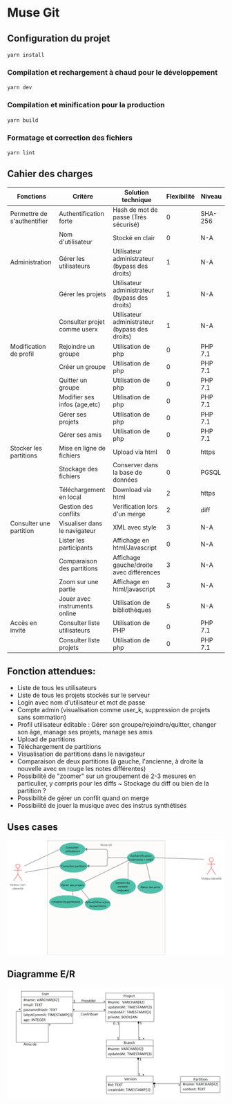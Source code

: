 # Muse Git

## Configuration du projet
```
yarn install
```

### Compilation et rechargement à chaud pour le développement
```
yarn dev
```

### Compilation et minification pour la production
```
yarn build
```

### Formatage et correction des fichiers
```
yarn lint
```

## Cahier des charges

| Fonctions                   | Critère                       | Solution technique                             | Flexibilité | Niveau  |
| --------------------------- | ----------------------------- | ---------------------------------------------- | ----------- | ------- |
| Permettre de s'authentifier | Authentification forte        | Hash de mot de passe (Très sécurisé)           | 0           | SHA-256 |
|                             | Nom d'utilisateur             | Stocké en clair                                | 0           | N-A     |
| Administration              | Gérer les utilisateurs        | Utilisateur administrateur (bypass des droits) | 1           | N-A     |
|                             | Gérer les projets             | Utilisateur administrateur (bypass des droits) | 1           | N-A     |
|                             | Consulter projet comme userx  | Utilisateur administrateur (bypass des droits) | 1           | N-A     |
| Modification de profil      | Rejoindre un groupe           | Utilisation de php                             | 0           | PHP 7.1 |
|                             | Créer un groupe               | Utilisation de php                             | 0           | PHP 7.1 |
|                             | Quitter un groupe             | Utilisation de php                             | 0           | PHP 7.1 |
|                             | Modifier ses infos (age,etc)  | Utilisation de php                             | 0           | PHP 7.1 |
|                             | Gérer ses projets             | Utilisation de php                             | 0           | PHP 7.1 |
|                             | Gérer ses amis                | Utilisation de php                             | 0           | PHP 7.1 |
| Stocker les partitions      | Mise en ligne de fichiers     | Upload via html                                | 0           | https   |
|                             | Stockage des fichiers         | Conserver dans la base de données              | 0           | PGSQL   |
|                             | Téléchargement en local       | Download via html                              | 2           | https   |
|                             | Gestion des conflits          | Verification lors d'un merge                   | 2           | diff    |
| Consulter une partition     | Visualiser dans le navigateur | XML avec style                                 | 3           | N-A     |
|                             | Lister les participants       | Affichage en html/Javascript                   | 0           | N-A     |
|                             | Comparaison des partitions    | Affichage gauche/droite avec différences       | 3           | N-A     |
|                             | Zoom sur une partie           | Affichage en html/javascript                   | 3           | N-A     |
|                             | Jouer avec instruments online | Utilisation de bibliothèques                   | 5           | N-A     |
| Accès en invité             | Consulter liste utilisateurs  | Utilisation de PHP                             | 0           | PHP 7.1 |
|                             | Consulter liste projets       | Utilisation de php                             | 0           | PHP 7.1 |

## Fonction attendues:

- Liste de tous les utilisateurs 
- Liste de tous les projets stockés sur le serveur
- Login avec nom d'utilisateur et mot de passe
- Compte admin (visualisation comme user_k, suppression de projets sans sommation)
- Profil utilisateur éditable : Gérer son groupe/rejoindre/quitter, changer son âge, manage ses projets, manage ses amis
- Upload de partitions
- Téléchargement de partitions
- Visualisation de partitions dans le navigateur
- Comparaison de deux partitions (à gauche, l'ancienne, à droite la nouvelle avec en rouge les notes différentes)
- Possibilité de "zoomer" sur un groupement de 2-3 mesures en particulier, y compris pour les diffs
~ Stockage du diff ou bien de la partition ?
- Possibilité de gérer un conflit quand on merge
- Possibilité de jouer la musique avec des instrus synthétisés 

## Uses cases

![](assets/use_cases.png)

## Diagramme E/R

![](assets/Diagramme_BDD_projet_web.png)
